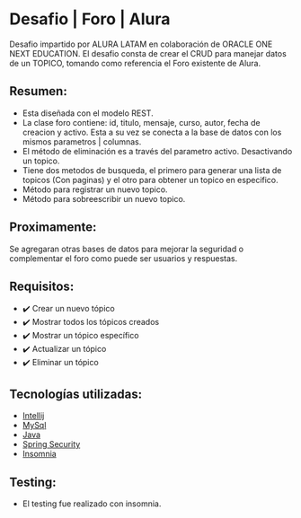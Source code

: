 # Desafio | Foro | Alura
Desafio impartido por ALURA LATAM en colaboración de ORACLE ONE NEXT EDUCATION. El desafio consta de crear el CRUD para manejar datos de un TOPICO, tomando como referencia el Foro existente de Alura. 
<br>
## Resumen:
- Esta diseñada con el modelo REST. 
- La clase foro contiene: id, titulo, mensaje, curso, autor, fecha de creacion y activo. Esta a su vez se conecta a la base de datos con los mismos parametros | columnas. 
- El método de eliminación es a través del parametro activo. Desactivando un topico. 
- Tiene dos metodos de busqueda, el primero para generar una lista de topicos (Con paginas) y el otro para obtener un topico en especifico.
- Método para registrar un nuevo topico.
- Método para sobreescribir un nuevo topico.
## Proximamente:
Se agregaran otras bases de datos para mejorar la seguridad o complementar el foro como puede ser usuarios y respuestas.

## Requisitos:
- ✔️ Crear un nuevo tópico
- ✔️ Mostrar todos los tópicos creados
- ✔️ Mostrar un tópico específico
- ✔️ Actualizar un tópico
- ✔️ Eliminar un tópico

## Tecnologías utilizadas:

  - [Intellij](https://www.jetbrains.com/)
  - [MySql](https://www.mysql.com/)
  - [Java](https://www.java.com/en/)
  - [Spring Security](https://start.spring.io/)
  - [Insomnia](https://insomnia.rest/)
 
 ## Testing:
 - El testing fue realizado con insomnia.
 

